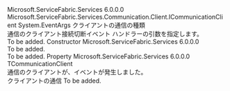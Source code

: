 <Type Name="CommunicationClientEventArgs&lt;TCommunicationClient&gt;" FullName="Microsoft.ServiceFabric.Services.Communication.Client.CommunicationClientEventArgs&lt;TCommunicationClient&gt;">
  <TypeSignature Language="C#" Value="public class CommunicationClientEventArgs&lt;TCommunicationClient&gt; : EventArgs where TCommunicationClient : ICommunicationClient" />
  <TypeSignature Language="ILAsm" Value=".class public auto ansi beforefieldinit CommunicationClientEventArgs`1&lt;(class Microsoft.ServiceFabric.Services.Communication.Client.ICommunicationClient) TCommunicationClient&gt; extends System.EventArgs" />
  <TypeSignature Language="DocId" Value="T:Microsoft.ServiceFabric.Services.Communication.Client.CommunicationClientEventArgs`1" />
  <TypeSignature Language="VB.NET" Value="Public Class CommunicationClientEventArgs(Of TCommunicationClient)&#xA;Inherits EventArgs" />
  <TypeSignature Language="F#" Value="type CommunicationClientEventArgs&lt;'CommunicationClient (requires 'CommunicationClient :&gt; ICommunicationClient)&gt; = class&#xA;    inherit EventArgs" />
  <AssemblyInfo>
    <AssemblyName>Microsoft.ServiceFabric.Services</AssemblyName>
    <AssemblyVersion>6.0.0.0</AssemblyVersion>
  </AssemblyInfo>
  <TypeParameters>
    <TypeParameter Name="TCommunicationClient">
      <Constraints>
        <InterfaceName>Microsoft.ServiceFabric.Services.Communication.Client.ICommunicationClient</InterfaceName>
      </Constraints>
    </TypeParameter>
  </TypeParameters>
  <Base>
    <BaseTypeName>System.EventArgs</BaseTypeName>
  </Base>
  <Interfaces />
  <Docs>
    <typeparam name="TCommunicationClient">クライアントの通信の種類</typeparam>
    <summary>
            通信のクライアント接続切断イベント ハンドラーの引数を指定します。
            </summary>
    <remarks>To be added.</remarks>
  </Docs>
  <Members>
    <Member MemberName=".ctor">
      <MemberSignature Language="C#" Value="public CommunicationClientEventArgs ();" />
      <MemberSignature Language="ILAsm" Value=".method public hidebysig specialname rtspecialname instance void .ctor() cil managed" />
      <MemberSignature Language="DocId" Value="M:Microsoft.ServiceFabric.Services.Communication.Client.CommunicationClientEventArgs`1.#ctor" />
      <MemberSignature Language="VB.NET" Value="Public Sub New ()" />
      <MemberType>Constructor</MemberType>
      <AssemblyInfo>
        <AssemblyName>Microsoft.ServiceFabric.Services</AssemblyName>
        <AssemblyVersion>6.0.0.0</AssemblyVersion>
      </AssemblyInfo>
      <Parameters />
      <Docs>
        <summary>To be added.</summary>
        <remarks>To be added.</remarks>
      </Docs>
    </Member>
    <Member MemberName="Client">
      <MemberSignature Language="C#" Value="public TCommunicationClient Client { get; set; }" />
      <MemberSignature Language="ILAsm" Value=".property instance !TCommunicationClient Client" />
      <MemberSignature Language="DocId" Value="P:Microsoft.ServiceFabric.Services.Communication.Client.CommunicationClientEventArgs`1.Client" />
      <MemberSignature Language="VB.NET" Value="Public Property Client As TCommunicationClient" />
      <MemberSignature Language="F#" Value="member this.Client : 'CommunicationClient with get, set" Usage="Microsoft.ServiceFabric.Services.Communication.Client.CommunicationClientEventArgs&lt;'CommunicationClient (requires 'CommunicationClient :&gt; Microsoft.ServiceFabric.Services.Communication.Client.ICommunicationClient)&gt;.Client" />
      <MemberType>Property</MemberType>
      <AssemblyInfo>
        <AssemblyName>Microsoft.ServiceFabric.Services</AssemblyName>
        <AssemblyVersion>6.0.0.0</AssemblyVersion>
      </AssemblyInfo>
      <ReturnValue>
        <ReturnType>TCommunicationClient</ReturnType>
      </ReturnValue>
      <Docs>
        <summary>
            通信のクライアントが、イベントが発生しました。
            </summary>
        <value>クライアントの通信</value>
        <remarks>To be added.</remarks>
      </Docs>
    </Member>
  </Members>
</Type>